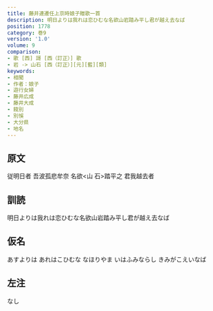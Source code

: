 ```yaml
---
title: 藤井連遷任上京時娘子贈歌一首
description: 明日よりは我れは恋ひむな名欲山岩踏み平し君が越え去なば
position: 1778
category: 巻9
version: '1.0'
volume: 9
comparison:
- 歌 [西] 謌 [西（訂正）] 歌
- 岩 -> 山石 [西（訂正）][元][藍][類]
keywords:
- 相聞
- 作者：娘子
- 遊行女婦
- 藤井広成
- 藤井大成
- 餞別
- 別悞
- 大分県
- 地名
---
```


## 原文

従明日者 吾波孤悲牟奈 名欲<山 石>踏平之 君我越去者

## 訓読

明日よりは我れは恋ひむな名欲山岩踏み平し君が越え去なば

## 仮名

あすよりは あれはこひむな なほりやま いはふみならし きみがこえいなば

## 左注

なし
